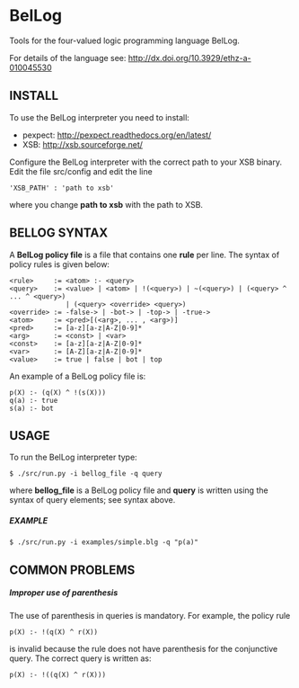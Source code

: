 # BelLog

Tools for the four-valued logic programming language BelLog.

For details of the language see: http://dx.doi.org/10.3929/ethz-a-010045530

## INSTALL

To use the BelLog interpreter you need to install:
- pexpect: http://pexpect.readthedocs.org/en/latest/
- XSB: http://xsb.sourceforge.net/

Configure the BelLog interpreter with the correct path to your XSB
binary. Edit the file src/config and edit the line
```
'XSB_PATH' : 'path to xsb'
```
where you change **path to xsb** with the path to XSB.

## BELLOG SYNTAX

A **BelLog policy file** is a file that contains one **rule** per line. 
The syntax of policy rules is given below:

```
<rule>     := <atom> :- <query>
<query>    := <value> | <atom> | !(<query>) | ~(<query>) | (<query> ^ ... ^ <query>) 
              | (<query> <override> <query>)
<override> := -false-> | -bot-> | -top-> | -true->
<atom>     := <pred>[(<arg>, ... , <arg>)]
<pred>     := [a-z][a-z|A-Z|0-9]*
<arg>      := <const> | <var>
<const>    := [a-z][a-z|A-Z|0-9]*
<var>      := [A-Z][a-z|A-Z|0-9]*
<value>    := true | false | bot | top
```

An example of a BelLog policy file is:

```
p(X) :- (q(X) ^ !(s(X)))
q(a) :- true
s(a) :- bot
```


## USAGE

To run the BelLog interpreter type:
```
$ ./src/run.py -i bellog_file -q query
```
where **bellog_file** is a BelLog policy file and **query** is written
using the syntax of query elements; see syntax above.

##### EXAMPLE

```
$ ./src/run.py -i examples/simple.blg -q "p(a)"
```
## COMMON PROBLEMS

##### Improper use of parenthesis

The use of parenthesis in queries is mandatory. For example, the policy rule
```
p(X) :- !(q(X) ^ r(X))
```
is invalid because the rule does not have parenthesis for the
conjunctive query. The correct query is written as:
```
p(X) :- !((q(X) ^ r(X)))
```


